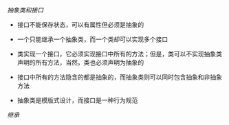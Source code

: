 
*抽象类和接口*

* 接口不能保存状态，可以有属性但必须是抽象的

* 一个只能继承一个抽象类，而一个类却可以实现多个接口

* 类实现一个接口，它必须实现接口中所有的方法；但是，类可以不实现抽象类声明的所有方法，当然，类也必须声明为抽象的

* 接口中所有的方法隐含的都是抽象的，而抽象类则可以同时包含抽象和非抽象方法 

* 抽象类是模版式设计，而接口是一种行为规范

*继承*




